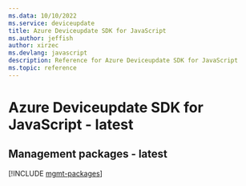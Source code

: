 ```yaml
---
ms.data: 10/10/2022
ms.service: deviceupdate
title: Azure Deviceupdate SDK for JavaScript
ms.author: jeffish
author: xirzec
ms.devlang: javascript
description: Reference for Azure Deviceupdate SDK for JavaScript
ms.topic: reference
---
```

# Azure Deviceupdate SDK for JavaScript - latest

## Management packages - latest
[!INCLUDE [mgmt-packages](deviceupdate-mgmt-index.md)]